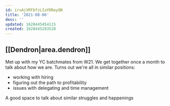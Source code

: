 ```yaml
---
id: iruAjVRFbfzLIaYDNayQN
title: '2021-08-06'
desc: ''
updated: 1628445454115
created: 1628445283528
---
```


## [[Dendron|area.dendron]]

Met up with my YC batchmates from W21. We get together once a month to talk about how we are. Turns out we're all in similar positions:
- working with hiring
- figuring out the path to profitability
- issues with delegating and time management

A good space to talk about similar struggles and happenings
